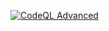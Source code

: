 [![CodeQL Advanced](https://github.com/Fly-PD/MTSS-P2-Test/actions/workflows/codeql.yml/badge.svg?branch=main&event=push)](https://github.com/Fly-PD/MTSS-P2-Test/actions/workflows/codeql.yml)